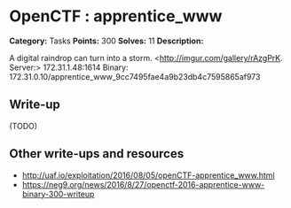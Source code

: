 # OpenCTF : apprentice_www

**Category:** Tasks
**Points:** 300
**Solves:** 11
**Description:**

A digital raindrop can turn into a storm. <http://imgur.com/gallery/rAzgPrK.
Server:> 172.31.1.48:1614
Binary: 172.31.0.10/apprentice_www_9cc7495fae4a9b23db4c7595865af973

## Write-up

(TODO)

## Other write-ups and resources

* http://uaf.io/exploitation/2016/08/05/openCTF-apprentice_www.html
* https://neg9.org/news/2016/8/27/openctf-2016-apprentice-www-binary-300-writeup

